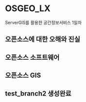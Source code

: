# OSGEO_LX
ServerGIS를 활용한 공간정보서비스 1일차

## 오픈소스에 대한 오해와 진실

## 오픈소스 소프트웨어

## 오픈소스 GIS 

## test_branch2 생성완료
